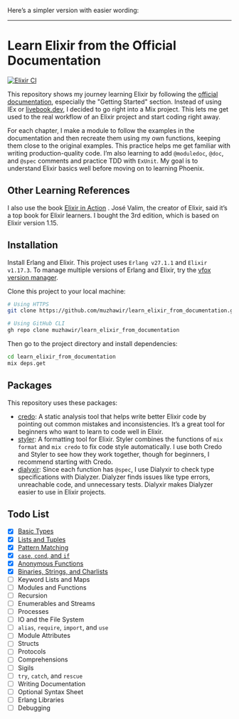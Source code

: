 Here’s a simpler version with easier wording:

---

# Learn Elixir from the Official Documentation

[![Elixir CI](https://github.com/muzhawir/learn_elixir_from_documentation/actions/workflows/elixir.yml/badge.svg)](https://github.com/muzhawir/learn_elixir_from_documentation/actions/workflows/elixir.yml)

This repository shows my journey learning Elixir by following the
[official documentation](https://hexdocs.pm/elixir/introduction.html), especially the
"Getting Started" section. Instead of using IEx or [livebook.dev](https://livebook.dev),
I decided to go right into a Mix project. This lets me get used to the real workflow of an Elixir
project and start coding right away.

For each chapter, I make a module to follow the examples in the documentation and then recreate
them using my own functions, keeping them close to the original examples. This practice helps me
get familiar with writing production-quality code. I’m also learning to add `@moduledoc`, `@doc`,
and `@spec` comments and practice TDD with `ExUnit`. My goal is to understand Elixir basics well
before moving on to learning Phoenix.

## Other Learning References

I also use the book [Elixir in Action](https://www.manning.com/books/elixir-in-action-third-edition)
. José Valim, the creator of Elixir, said it’s a top book for Elixir learners. I bought the 3rd
edition, which is based on Elixir version 1.15.

## Installation

Install Erlang and Elixir. This project uses `Erlang v27.1.1` and `Elixir v1.17.3`. To manage
multiple versions of Erlang and Elixir, try the
[vfox version manager](https://github.com/version-fox/vfox).

Clone this project to your local machine:

```bash
# Using HTTPS
git clone https://github.com/muzhawir/learn_elixir_from_documentation.git

# Using GitHub CLI
gh repo clone muzhawir/learn_elixir_from_documentation
```

Then go to the project directory and install dependencies:

```bash
cd learn_elixir_from_documentation
mix deps.get
```

## Packages

This repository uses these packages:

- [credo](https://github.com/rrrene/credo): A static analysis tool that helps write better Elixir
code by pointing out common mistakes and inconsistencies. It’s a great tool for beginners who want
to learn to code well in Elixir.
- [styler](https://github.com/adobe/elixir-styler): A formatting tool for Elixir. Styler combines
the functions of `mix format` and `mix credo` to fix code style automatically. I use both Credo
and Styler to see how they work together, though for beginners, I recommend starting with Credo.
- [dialyxir](https://github.com/jeremyjh/dialyxir): Since each function has `@spec`, I use Dialyxir
to check type specifications with Dialyzer. Dialyzer finds issues like type errors, unreachable
code, and unnecessary tests. Dialyxir makes Dialyzer easier to use in Elixir projects.

## Todo List

- [x] [Basic Types](./lib/basic_types.ex)
- [x] [Lists and Tuples](./lib/list_and_tuples.ex)
- [x] [Pattern Matching](./lib/pattern_matching.ex)
- [x] [`case`, `cond`, and `if`](./lib/case_cond_if.ex)
- [x] [Anonymous Functions](./lib/anonymous_function.ex)
- [x] [Binaries, Strings, and Charlists](./lib/binaries_strings_and_charlists.ex)
- [ ] Keyword Lists and Maps
- [ ] Modules and Functions
- [ ] Recursion
- [ ] Enumerables and Streams
- [ ] Processes
- [ ] IO and the File System
- [ ] `alias`, `require`, `import`, and `use`
- [ ] Module Attributes
- [ ] Structs
- [ ] Protocols
- [ ] Comprehensions
- [ ] Sigils
- [ ] `try`, `catch`, and `rescue`
- [ ] Writing Documentation
- [ ] Optional Syntax Sheet
- [ ] Erlang Libraries
- [ ] Debugging
